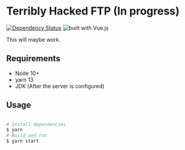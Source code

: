 # Terribly Hacked FTP (In progress)

[![Dependency Status](https://david-dm.org/irtesamthehack/terribly-hacked-ftp.svg)](https://david-dm.org/irtesamthehack/terribly-hacked-ftp) ![built with Vue.js](https://img.shields.io/badge/built_with_Vue.js-4FC08D.svg?logo=vue.js&logoColor=fff)

This will maybe work.

## Requirements

- Node 10+
- yarn 13
- JDK (After the server is configured)

## Usage

```bash

# Install dependencies
$ yarn
# Build and run
$ yarn start

```